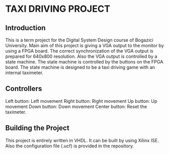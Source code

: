 # TAXI DRIVING PROJECT

## Introduction
This is a term project for the Digital System Design course of Bogazici University.
Main aim of this project is giving a VGA output to the monitor by using a FPGA board. The correct synchronization of the VGA output is prepared for 640x800 resolution. Also the VGA output is controlled by a state machine. The state machine is controlled by the buttons on the FPGA board. The state machine is designed to be a taxi driving game with an internal taximeter. 

## Controllers
Left button: Left movement
Right button: Right movement
Up button: Up movement
Down button: Down movement
Center button: Reset the taximeter. 

## Building the Project
This project is entirely written in VHDL. It can be built by using Xilinx ISE. Also the configuration file (.ucf) is provided in the repository.
